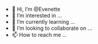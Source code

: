 - 👋 Hi, I’m @Evenette
- 👀 I’m interested in ...
- 🌱 I’m currently learning ...
- 💞️ I’m looking to collaborate on ...
- 📫 How to reach me ...

<!---
Evenette/Evenette is a ✨ special ✨ repository because its `README.md` (this file) appears on your GitHub profile.
You can click the Preview link to take a look at your changes.
--->
